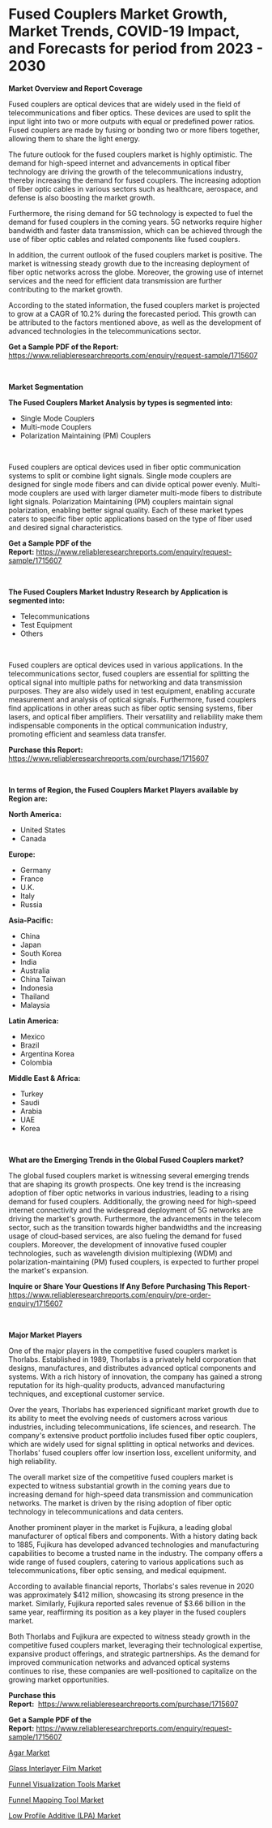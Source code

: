 <p><h1>Fused Couplers Market Growth, Market Trends, COVID-19 Impact, and Forecasts for period from 2023 - 2030</h1></p><p><strong>Market Overview and Report Coverage</strong></p>
<p><p>Fused couplers are optical devices that are widely used in the field of telecommunications and fiber optics. These devices are used to split the input light into two or more outputs with equal or predefined power ratios. Fused couplers are made by fusing or bonding two or more fibers together, allowing them to share the light energy.</p><p>The future outlook for the fused couplers market is highly optimistic. The demand for high-speed internet and advancements in optical fiber technology are driving the growth of the telecommunications industry, thereby increasing the demand for fused couplers. The increasing adoption of fiber optic cables in various sectors such as healthcare, aerospace, and defense is also boosting the market growth.</p><p>Furthermore, the rising demand for 5G technology is expected to fuel the demand for fused couplers in the coming years. 5G networks require higher bandwidth and faster data transmission, which can be achieved through the use of fiber optic cables and related components like fused couplers.</p><p>In addition, the current outlook of the fused couplers market is positive. The market is witnessing steady growth due to the increasing deployment of fiber optic networks across the globe. Moreover, the growing use of internet services and the need for efficient data transmission are further contributing to the market growth.</p><p>According to the stated information, the fused couplers market is projected to grow at a CAGR of 10.2% during the forecasted period. This growth can be attributed to the factors mentioned above, as well as the development of advanced technologies in the telecommunications sector.</p></p>
<p><strong>Get a Sample PDF of the Report:</strong> <a href="https://www.reliableresearchreports.com/enquiry/request-sample/1715607">https://www.reliableresearchreports.com/enquiry/request-sample/1715607</a></p>
<p>&nbsp;</p>
<p><strong>Market Segmentation</strong></p>
<p><strong>The Fused Couplers Market Analysis by types is segmented into:</strong></p>
<p><ul><li>Single Mode Couplers</li><li>Multi-mode Couplers</li><li>Polarization Maintaining (PM) Couplers</li></ul></p>
<p>&nbsp;</p>
<p><p>Fused couplers are optical devices used in fiber optic communication systems to split or combine light signals. Single mode couplers are designed for single mode fibers and can divide optical power evenly. Multi-mode couplers are used with larger diameter multi-mode fibers to distribute light signals. Polarization Maintaining (PM) couplers maintain signal polarization, enabling better signal quality. Each of these market types caters to specific fiber optic applications based on the type of fiber used and desired signal characteristics.</p></p>
<p><strong>Get a Sample PDF of the Report:</strong>&nbsp;<a href="https://www.reliableresearchreports.com/enquiry/request-sample/1715607">https://www.reliableresearchreports.com/enquiry/request-sample/1715607</a></p>
<p>&nbsp;</p>
<p><strong>The Fused Couplers Market Industry Research by Application is segmented into:</strong></p>
<p><ul><li>Telecommunications</li><li>Test Equipment</li><li>Others</li></ul></p>
<p>&nbsp;</p>
<p><p>Fused couplers are optical devices used in various applications. In the telecommunications sector, fused couplers are essential for splitting the optical signal into multiple paths for networking and data transmission purposes. They are also widely used in test equipment, enabling accurate measurement and analysis of optical signals. Furthermore, fused couplers find applications in other areas such as fiber optic sensing systems, fiber lasers, and optical fiber amplifiers. Their versatility and reliability make them indispensable components in the optical communication industry, promoting efficient and seamless data transfer.</p></p>
<p><strong>Purchase this Report:</strong>&nbsp; <a href="https://www.reliableresearchreports.com/purchase/1715607">https://www.reliableresearchreports.com/purchase/1715607</a></p>
<p>&nbsp;</p>
<p><strong>In terms of Region, the Fused Couplers Market Players available by Region are:</strong></p>
<p>
    <p> <strong> North America: </strong>
        <ul>
            <li>United States</li>
            <li>Canada</li>
        </ul>
        </p> 
    <p> <strong> Europe: </strong>
        <ul>
            <li>Germany</li>
            <li>France</li>
            <li>U.K.</li>
            <li>Italy</li>
            <li>Russia</li>
        </ul>
        </p> 
    <p> <strong> Asia-Pacific: </strong>
        <ul>
            <li>China</li>
            <li>Japan</li>
            <li>South Korea</li>
            <li>India</li>
            <li>Australia</li>
            <li>China Taiwan</li>
            <li>Indonesia</li>
            <li>Thailand</li>
            <li>Malaysia</li>
        </ul>
        </p> 
    <p> <strong> Latin America: </strong>
        <ul>
            <li>Mexico</li>
            <li>Brazil</li>
            <li>Argentina Korea</li>
            <li>Colombia</li>
        </ul>
        </p> 
    <p> <strong> Middle East & Africa: </strong>
        <ul>
            <li>Turkey</li>
            <li>Saudi</li>
            <li>Arabia</li>
            <li>UAE</li>
            <li>Korea</li>
        </ul>
    </p>
    </p>
<p>&nbsp;</p>
<p><strong>What are the Emerging Trends in the Global Fused Couplers market?</strong></p>
<p><p>The global fused couplers market is witnessing several emerging trends that are shaping its growth prospects. One key trend is the increasing adoption of fiber optic networks in various industries, leading to a rising demand for fused couplers. Additionally, the growing need for high-speed internet connectivity and the widespread deployment of 5G networks are driving the market's growth. Furthermore, the advancements in the telecom sector, such as the transition towards higher bandwidths and the increasing usage of cloud-based services, are also fueling the demand for fused couplers. Moreover, the development of innovative fused coupler technologies, such as wavelength division multiplexing (WDM) and polarization-maintaining (PM) fused couplers, is expected to further propel the market's expansion.</p></p>
<p><strong>Inquire or Share Your Questions If Any Before Purchasing This Report</strong>- <a href="https://www.reliableresearchreports.com/enquiry/pre-order-enquiry/1715607">https://www.reliableresearchreports.com/enquiry/pre-order-enquiry/1715607</a></p>
<p>&nbsp;</p>
<p><strong>Major Market Players</strong></p>
<p><p>One of the major players in the competitive fused couplers market is Thorlabs. Established in 1989, Thorlabs is a privately held corporation that designs, manufactures, and distributes advanced optical components and systems. With a rich history of innovation, the company has gained a strong reputation for its high-quality products, advanced manufacturing techniques, and exceptional customer service.</p><p>Over the years, Thorlabs has experienced significant market growth due to its ability to meet the evolving needs of customers across various industries, including telecommunications, life sciences, and research. The company's extensive product portfolio includes fused fiber optic couplers, which are widely used for signal splitting in optical networks and devices. Thorlabs' fused couplers offer low insertion loss, excellent uniformity, and high reliability.</p><p>The overall market size of the competitive fused couplers market is expected to witness substantial growth in the coming years due to increasing demand for high-speed data transmission and communication networks. The market is driven by the rising adoption of fiber optic technology in telecommunications and data centers.</p><p>Another prominent player in the market is Fujikura, a leading global manufacturer of optical fibers and components. With a history dating back to 1885, Fujikura has developed advanced technologies and manufacturing capabilities to become a trusted name in the industry. The company offers a wide range of fused couplers, catering to various applications such as telecommunications, fiber optic sensing, and medical equipment.</p><p>According to available financial reports, Thorlabs's sales revenue in 2020 was approximately $412 million, showcasing its strong presence in the market. Similarly, Fujikura reported sales revenue of $3.66 billion in the same year, reaffirming its position as a key player in the fused couplers market.</p><p>Both Thorlabs and Fujikura are expected to witness steady growth in the competitive fused couplers market, leveraging their technological expertise, expansive product offerings, and strategic partnerships. As the demand for improved communication networks and advanced optical systems continues to rise, these companies are well-positioned to capitalize on the growing market opportunities.</p></p>
<p><strong>Purchase this Report:</strong>&nbsp;&nbsp;<a href="https://www.reliableresearchreports.com/purchase/1715607">https://www.reliableresearchreports.com/purchase/1715607</a></p>
<p></p>
<p><strong>Get a Sample PDF of the Report:</strong>&nbsp;<a href="https://www.reliableresearchreports.com/enquiry/request-sample/1715607">https://www.reliableresearchreports.com/enquiry/request-sample/1715607</a></p>
<p><p><a href="https://www.linkedin.com/pulse/agar-market-research-report-unlocks-analysis-financial-status-fjzjf/">Agar Market</a></p><p><a href="https://www.linkedin.com/pulse/glass-interlayer-film-market-challenges-opportunities-growth-slzkf/">Glass Interlayer Film Market</a></p><p><a href="https://github.com/gdfhhhj/Market-Research-Report-List-1/blob/main/funnel-visualization-tools-market.md">Funnel Visualization Tools Market</a></p><p><a href="https://github.com/luckyshygirl/Market-Research-Report-List-1/blob/main/funnel-mapping-tool-market.md">Funnel Mapping Tool Market</a></p><p><a href="https://medium.com/@jeromekling1967/low-profile-additive-lpa-market-analysis-and-sze-forecasted-for-period-from-2023-to-2030-29025b7e7fd4">Low Profile Additive (LPA) Market</a></p></p>
